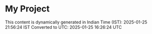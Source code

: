 # My Project

This content is dynamically generated in Indian Time (IST): 2025-01-25 21:56:24 IST
Converted to UTC: 2025-01-25 16:26:24 UTC
